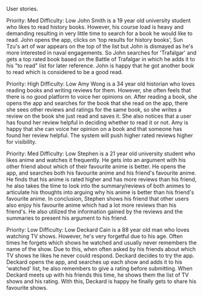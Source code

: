User stories.

Priority: Med 
Difficulty: Low
John Smith is a 19 year old university student who likes to read history books. However, his course load is heavy and demanding resulting in very little time to search for a book he would like to read. John opens the app, clicks on 'top results for history books', Sun Tzu's art of war appears on the top of the list but John is dismayed as he's more interested in naval engagements. So John searches for 'Trafalgar' and gets a top rated book based on the Battle of Trafalgar in which he adds it to his "to read" list for later reference. John is happy that he got another book to read which is considered to be a good read. 

Priority: High 
Difficulty: Low
Amy Wong is a 34 year old historian who loves reading books and writing reviews for them. However, she often feels that there is no good platform to voice her opinions on. After reading a book, she opens the app and searches for the book that she read on the app, there she sees other reviews and ratings for the same book, so she writes a review on the book she just read and saves it. She also notices that a user has found her review helpful in deciding whether to read it or not. Amy is happy that she can voice her opinion on a book and that someone has found her review helpful. The system will push higher rated reviews higher for visibility.

Priority: Med 
Difficulty: Low
Stephen is a 21 year old university student who likes anime and watches it frequently. He gets into an argument with his other friend about which of their favourite anime is better. He opens the app, and searches both his favourite anime and his friend's favourite anime. He finds that his anime is rated higher and has more reviews than his friend, he also takes the time to look into the summary/reviews of both animes to articulate his thoughts into arguing why his anime is better than his friend's favourite anime. In conclusion, Stephen shows his friend that other users also enjoy his favourite anime which had a lot more reviews than his friend's. He also utilized the information gained by the reviews and the summaries to present his argument to his friend.

Priority: Low 
Difficulty: Low
Deckard Cain is a 88 year old man who loves watching TV shows. However, he's very forgetful due to his age. Often times he forgets which shows he watched and usually never remembers the name of the show. Due to this, when often asked by his friends about which TV shows he likes he never could respond. Deckard decides to try the app. Deckard opens the app, and searches up each show and adds it to his 'watched' list, he also remembers to give a rating before submitting. When Deckard meets up with his friends this time, he shows them the list of TV shows and his rating. With this, Deckard is happy he finally gets to share his favourite shows.